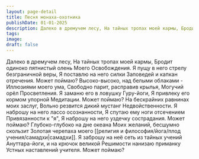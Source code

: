 ```yaml
---
layout: page-detail
title: Песня монаха-охотника
publishDate: 01-01-2025
description: Далеко в дремучем лесу, На тайных тропах моей кармы, Бродит одиноко пятнистый олень Моего Освобождения.  Я пущу в него стрелу безграничной веры, Я поставлю на него силки  Заповедей и капкан отречения.  Может поймаю?
tags:
image:
draft: false
---
```

Далеко в дремучем лесу, На тайных тропах моей кармы, Бродит одиноко пятнистый олень Моего Освобождения.  Я пущу в него стрелу безграничной веры, Я поставлю на него силки  Заповедей и капкан отречения.  Может поймаю?  Высоко-высоко, над белыми облаками -  Иллюзиями моего ума, Свободно парит, расправив крылья, Могучий орёл Просветления.  Я заманю его в ловушку Гуру-йоги, Я привлеку его кормом упорной  Медитации. Может поймаю?  На бескрайних равнинах моих заслуг,  Вольно резвится дикий мустанг  Недвойственности. Я наброшу на него лассо осознанности, Я спутаю ему ноги отсечением  Привязанности к "я", Я наброшу на него уздечку сострадания.  Может поймаю?  Глубоко-глубоко на дне океана  Моих желаний, бесшумно скользит  Золотая черепаха моего [[религия и философия/йога/плод учения/самадхи|самадхи]]. Я заброшу на неё сеть из тайных учений  Ануттара-йоги, и на крючок великой  Решимости нанизаю приманку  Устных наставлений учителя.  Может поймаю?